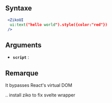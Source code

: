 ## Syntaxe 
```jsx
 <ZikoUI
  ui:text("hello world").style({color:"red"})
 />
```
## Arguments 
 - **`script`** :
## Remarque 
 It bypasses React's virtual DOM


.. install ziko to fix svelte wrapper 
